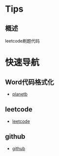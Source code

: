 # Tips

## 概述

leetcode刷题代码

# 快速导航

## Word代码格式化
- [planetb](http://www.planetb.ca/syntax-highlight-word)

## leetcode
- [leetcode](https://leetcode-cn.com/problemset/all/)

## github
- [github](https://github.com/ReimuWang/leetcode)
